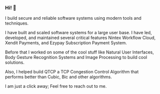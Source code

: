 ### Hi! 👋 

I build secure and reliable software systems using modern tools and techniques. 

I have built and scaled software systems for a large user base. I have led, developed, and maintained several critical features Nintex Workflow Cloud, Xendit Payments, and Ezypay Subscription Payment System. 

Before that I worked on some of the cool stuff like Natural User Interfaces, Body Gesture Recognition Systems and Image Processing to build cool solutions. 

Also, I helped build QTCP a TCP Congestion Control Algorithm that performs better than Cubic, Bic and other algorithms.

I am just a click away; Feel free to reach out to me.
<!--
**habibbhutto/habibbhutto** is a ✨ _special_ ✨ repository because its `README.md` (this file) appears on your GitHub profile.

Here are some ideas to get you started:

- 🔭 I’m currently working on ...
- 🌱 I’m currently learning ...
- 👯 I’m looking to collaborate on ...
- 🤔 I’m looking for help with ...
- 💬 Ask me about ...  
- 📫 How to reach me: ...
- 😄 Pronouns: ...
- ⚡ Fun fact: ...
-->
